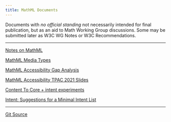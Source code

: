 ```yaml
---
title: MathML Documents
---
```


Documents with _no official standing_ not necessarily
intended for final publication, but as an aid to Math Working Group
discussions. Some may be submitted later as W3C WG Notes or W3C Recommendations.

---

[Notes on MathML](notes-on-mathml)

[MathML Media Types](mathml-media-types)

[MathML Accessibility Gap Analysis](gap-analysis)

[MathML Accessibility TPAC 2021 Slides](TPAC-2021/index.html)

[Content To Core + intent experiments](ctopintent)

[Intent: Suggestions for a Minimal Intent List](minimal-intent-core)

---




[Git Source](https://github.com/w3c/mathml-docs/)



